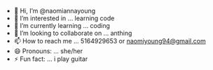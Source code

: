 - 👋 Hi, I’m @naomiannayoung
- 👀 I’m interested in ... learning code
- 🌱 I’m currently learning ... coding
- 💞️ I’m looking to collaborate on ... anthing
- 📫 How to reach me ... 5164929653 or naomiyoung94@gmail.com
- 😄 Pronouns: ... she/her
- ⚡ Fun fact: ... i play guitar

<!---
naomiannayoung/naomiannayoung is a ✨ special ✨ repository because its `README.md` (this file) appears on your GitHub profile.
You can click the Preview link to take a look at your changes.
--->
